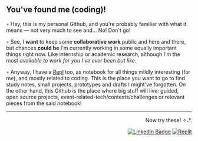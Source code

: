 ## You've found me (coding)!

◦ Hey, this is my personal Github, and you're probably familiar with what it means — not very much to see and... No! Don't go!

◦ See, I **want** to keep some **collaborative work** public and here and there, but chances **could be** I'm currently working in some equally important things right now. Like internship or academic research, although I'm the most *available to work for you I've ever been but like.*

◦ Anyway, I have a [Repl](https://replit.com/@sbohfm) too, as notebook for all things mildly interesting (for me), and mostly related to coding. This is the place you want to go to find study notes, small projects, prototypes and drafts I might've forgotten. On the other hand, this Github is the place where big stuff will live: guided, open source projects, event-related-tech/contests/challenges or relevant pieces from the said notebook!

---

<div align="right">

  Now try these! ✧˖°. 
  
  <a href="https://www.linkedin.com/in/lucasrgcruz/" >![Linkedin Badge](https://img.shields.io/badge/-black?style=flat&logo=Linkedin&logoColor=white)</a>
  <a href="https://replit.com/@sbohfm">![Replit](https://img.shields.io/badge/-black?style=flat&logo=Replit&logoColor=white)</a>
  
</div>
